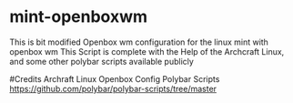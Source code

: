 # mint-openboxwm
This is bit modified Openbox wm configuration for the linux mint with openbox wm
This Script is complete with the Help of the Archcraft Linux, and some other polybar scripts available publicly

#Credits
Archraft Linux Openbox Config
Polybar Scripts
https://github.com/polybar/polybar-scripts/tree/master

